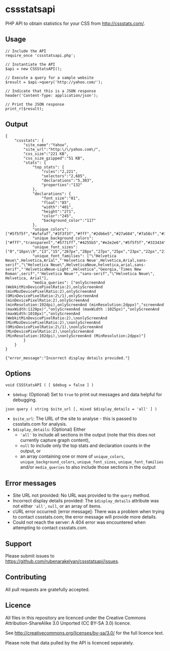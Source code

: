 # cssstatsapi

PHP API to obtain statistics for your CSS from http://cssstats.com/.

## Usage

    // Include the API
    require_once 'cssstatsapi.php';
    
    // Instantiate the API
    $api = new CSSStatsAPI();
    
    // Execute a query for a sample website
    $result = $api->query('http://yahoo.com/');
    
    // Indicate that this is a JSON response
    header('Content-Type: application/json');
    
    // Print the JSON response
    print_r($result);

## Output

    {
        "cssstats": {
            "site_name":"Yahoo",
            "site_url":"http:\/\/yahoo.com\/",
            "css_size":"221 KB",
            "css_size_gzipped":"51 KB",
            "stats": {
                "top_stats": {
                    "rules":"2,221",
                    "selectors":"2,685",
                    "declarations":"5,303",
                    "properties":"132"
                },
                "declarations": {
                    "font_size":"81",
                    "float":"85",
                    "width":"401",
                    "height":"271",
                    "color":"245",
                    "background_color":"117"
                },
                "unique_colors": ["#5f5f5f","#afafaf","#3f3f3f","#fff","#2db6e5","#27a684","#7a58cf","#324fe1","#333","#FFF","#e2e2e6","#1d1da3","#000","#ffc208","inherit","#aaa","#373737","white","#30302f","#2d5ec0","#1e2683","#191919","#abaeb7","#666","#777","#231f20","#f47821","#f00","#7b0099","#1665c3","#c00","#16387c","#93242a","#00a651","#006cc9","#454953","#1e7d8e","#a1a1a1","#b5b5b5","#ffdad6","rgba(255,255,255,0.7)","#b20f60","#fe6968","#ccc","#178817","#06c","#999","#BBB","#565c68","#555","#eade9f","#fbfbfb","#7690f4","#b68ee7","#413f3e","#61399d","#482b74","#29a8bf","#a4a6a9","#8a8a8a","#d43125","#111","#a298c2","#8ec0ff","#400090","#c8c8c8","#969696","#929eb8","#cb3234","#b0b0b0"],
                "unique_background_colors": ["#fff","transparent","#5771ff","#4255b5","#e2e2e6","#5f5f5f","#333434","#ac362d","#d43125","#9e251b","#7d30b2","#abaeb7","#565c68","black","white","#1da09c","#454953","#2d1152","#3f0095","#f2f2f1","#400090","#fafafa","#eee","#f7f7f7","#340077","#204c82","#500095","#2d62ad","#f1f1f1","#3775dd","#fafafc","#efefef","#f2f4f6","#000","#1665c3","#7b0099","#c00","#f2f2f2","#93242a","#cdcdcd","#f5f5f9","#fceb9d","#e7edf8","#171780","#df2319","#fe4e4d","#382d2d","#c0c0c0","#3f1c59","#922a8f","#f70049","#61399d","#f5f4f9","#5100ba","#3f0091","#321c59","#6e329d","#4576ea","#dae4fa","#1d2532","#52b633","#f7f8fa","#e5e8f7","#FFF","#c6d7ff","#404e67","#fcefc7"],
                "unique_font_sizes": ["0","16px\\9","13","15","267px","28px","27px","25px","23px","22px","21px","18px","17px","16px","1em","100%","15px","14px","87%","84.61538%","13px","80%","12px","75%","11px","10px"],
                "unique_font_families": ["\"Helvetica Neue\",Helvetica,Arial","'Helvetica Neue',Helvetica,Arial,sans-serif","\"Helvetica Neue\",HelveticaNeue,helvetica,arial,sans-serif","'HelveticaNeue-Light',Helvetica","Georgia,'Times New Roman',serif","'Helvetica Neue'","sans-serif","\"Helvetica Neue\", Helvetica, Arial"],
                "media_queries": ["onlyScreenAnd (WebkitMinDevicePixelRatio:2),onlyScreenAnd (minMozDevicePixelRatio:2),onlyScreenAnd (OMinDevicePixelRatio:2\/1),onlyScreenAnd (minDevicePixelRatio:2),onlyScreenAnd (minResolution:192dpi),onlyScreenAnd (minResolution:2dppx)","screenAnd (maxWidth:1129px)","onlyScreenAnd (maxWidth :1025px)","onlyScreenAnd (maxWidth:1010px)","onlyScreenAnd (WebkitMinDevicePixelRatio:2),\nonlyScreenAnd (MinMozDevicePixelRatio:2),\nonlyScreenAnd (OMinDevicePixelRatio:2\/1),\nonlyScreenAnd (MinDevicePixelRatio:2),\nonlyScreenAnd (MinResolution:192dpi),\nonlyScreenAnd (MinResolution:2dppx)"]
            }
        }
    }

`{"error_message":"Incorrect display details provided."}`

## Options

`void CSSStatsAPI ( [ $debug = false ] )`

* `$debug`: (Optional) Set to `true` to print out messages and data helpful for debugging.

`json query ( string $site_url [, mixed $display_details = 'all' ] )`

* `$site_url`: The URL of the site to analyse - this is passed to cssstats.com for analysis.
* `$display_details`: (Optional) Either
    * `'all'` to include all sections in the output (note that this does not currently capture graph content),
    * `null` to include only the top stats and declaration counts in the output, or
    * an array containing one or more of `unique_colors`, `unique_background_colors`, `unique_font_sizes`, `unique_font_families` and/or `media_queries` to also include those sections in the output

## Error messages

* Site URL not provided: No URL was provided to the `query` method.
* Incorrect display details provided: The `$display_details` attribute was not either `'all'`, `null`, or an array of items.
* cURL error occurred: [error message]: There was a problem when trying to contact cssstats.com; the error message will provide more details.
* Could not reach the server: A 404 error was encountered when attempting to contact cssstats.com.

## Support

Please submit issues to https://github.com/rubenarakelyan/cssstatsapi/issues.

## Contributing

All pull requests are gratefully accepted.

## Licence

All files in this repository are licenced under the Creative Commons Attribution-ShareAlike 3.0 Unported (CC BY-SA 3.0) licence.

See http://creativecommons.org/licenses/by-sa/3.0/ for the full licence text.

Please note that data pulled by the API is licenced separately.